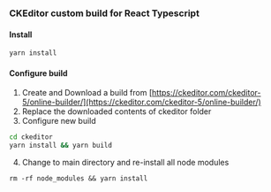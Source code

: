 ### CKEditor custom build for React Typescript

#### Install 

```bash
yarn install
```

#### Configure build

1. Create and Download a build from 
[https://ckeditor.com/ckeditor-5/online-builder/](https://ckeditor.com/ckeditor-5/online-builder/)
2. Replace the downloaded contents of ckeditor folder
3. Configure new build
```bash
cd ckeditor
yarn install && yarn build
```
4. Change to main directory and re-install all node modules
```
rm -rf node_modules && yarn install
```